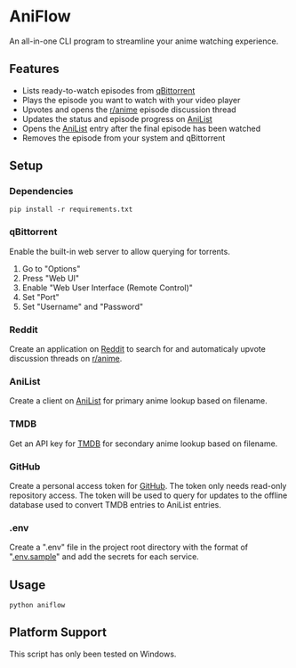 # AniFlow
An all-in-one CLI program to streamline your anime watching experience.

## Features
* Lists ready-to-watch episodes from [qBittorrent](https://www.qbittorrent.org/)
* Plays the episode you want to watch with your video player
* Upvotes and opens the [r/anime](https://reddit.com/r/anime/) episode discussion thread
* Updates the status and episode progress on [AniList](https://anilist.co)
* Opens the [AniList](https://anilist.co) entry after the final episode has been watched
* Removes the episode from your system and qBittorrent

## Setup
### Dependencies
```console
pip install -r requirements.txt
```

### qBittorrent
Enable the built-in web server to allow querying for torrents.
1. Go to "Options"
2. Press "Web UI"
3. Enable "Web User Interface (Remote Control)"
4. Set "Port"
5. Set "Username" and "Password"

### Reddit
Create an application on [Reddit](https://reddit.com/prefs/apps/) to search for and automaticaly upvote discussion threads on [r/anime](https://reddit.com/r/anime/).

### AniList
Create a client on [AniList](https://anilist.co/settings/developer) for primary anime lookup based on filename.

### TMDB
Get an API key for [TMDB](https://developer.themoviedb.org/docs/getting-started) for secondary anime lookup based on filename.

### GitHub
Create a personal access token for [GitHub](https://docs.github.com/en/authentication/keeping-your-account-and-data-secure/managing-your-personal-access-tokens#creating-a-fine-grained-personal-access-token). 
The token only needs read-only repository access. The token will be used to query for updates to the offline database used to convert TMDB entries to AniList entries.

### .env
Create a ".env" file in the project root directory with the format of "[.env.sample](.env.sample)" and add the secrets for each service.

## Usage
```console
python aniflow
```

## Platform Support
This script has only been tested on Windows.

